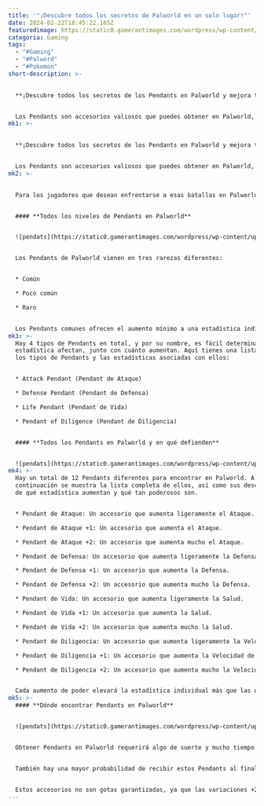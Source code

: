 ```yaml
---
title: '"¡Descubre todos los secretos de Palworld en un solo lugar!"'
date: 2024-02-22T18:45:22.165Z
featuredimage: https://static0.gamerantimages.com/wordpress/wp-content/uploads/2024/02/palworld1.jpg?q=50&fit=contain&w=1140&h=&dpr=1.5
categoria: Gaming
tags:
  - "#Gaming"
  - "#Palword"
  - "#Pokemon"
short-description: >-
  

  **¡Descubre todos los secretos de los Pendants en Palworld y mejora tu juego al máximo!**


  Los Pendants son accesorios valiosos que puedes obtener en Palworld, ya que ofrecen a los jugadores una protección adicional. A diferencia de los Anil
mk1: >-
  

  **¡Descubre todos los secretos de los Pendants en Palworld y mejora tu juego al máximo!**


  Los Pendants son accesorios valiosos que puedes obtener en Palworld, ya que ofrecen a los jugadores una protección adicional. A diferencia de los Anillos, que proporcionan defensa contra diferentes tipos de ataques elementales, los Pendants aumentan ligeramente una de las estadísticas del jugador. Esto puede ser útil cuando te enfrentas a los desafiantes Alpha Bosses disponibles en el mundo abierto.
mk2: >-
  

  Para los jugadores que desean enfrentarse a esas batallas en Palworld, esta guía proporciona información sobre cada Pendant que se puede descubrir, qué tipo de apoyo ofrecen y dónde se pueden encontrar.


  #### **Todos los niveles de Pendants en Palworld**


  ![pendats](https://static0.gamerantimages.com/wordpress/wp-content/uploads/2024/02/palworld-selling-precious-items.jpg?q=50&fit=crop&w=1500&dpr=1.5 "pendats")


  Los Pendants de Palworld vienen en tres rarezas diferentes:


  * Común

  * Poco común

  * Raro


  Los Pendants comunes ofrecen el aumento mínimo a una estadística individual, mientras que los Pendants raros ofrecen a los jugadores un impulso significativo.
mk3: >-
  Hay 4 tipos de Pendants en total, y por su nombre, es fácil determinar qué
  estadística afectan, junto con cuánto aumentan. Aquí tienes una lista de todos
  los tipos de Pendants y las estadísticas asociadas con ellos:


  * Attack Pendant (Pendant de Ataque)

  * Defense Pendant (Pendant de Defensa)

  * Life Pendant (Pendant de Vida)

  * Pendant of Diligence (Pendant de Diligencia)


  #### **Todos los Pendants en Palworld y en qué defienden**


  ![pendats](https://static0.gamerantimages.com/wordpress/wp-content/uploads/2024/02/palworld-pendants.jpg?q=50&fit=crop&w=1500&dpr=1.5 "pendats")
mk4: >-
  Hay un total de 12 Pendants diferentes para encontrar en Palworld. A
  continuación se muestra la lista completa de ellos, así como sus descripciones
  de qué estadística aumentan y qué tan poderosos son.


  * Pendant de Ataque: Un accesorio que aumenta ligeramente el Ataque.

  * Pendant de Ataque +1: Un accesorio que aumenta el Ataque.

  * Pendant de Ataque +2: Un accesorio que aumenta mucho el Ataque.

  * Pendant de Defensa: Un accesorio que aumenta ligeramente la Defensa.

  * Pendant de Defensa +1: Un accesorio que aumenta la Defensa.

  * Pendant de Defensa +2: Un accesorio que aumenta mucho la Defensa.

  * Pendant de Vida: Un accesorio que aumenta ligeramente la Salud.

  * Pendant de Vida +1: Un accesorio que aumenta la Salud.

  * Pendant de Vida +2: Un accesorio que aumenta mucho la Salud.

  * Pendant de Diligencia: Un accesorio que aumenta ligeramente la Velocidad de Trabajo.

  * Pendant de Diligencia +1: Un accesorio que aumenta la Velocidad de Trabajo.

  * Pendant de Diligencia +2: Un accesorio que aumenta mucho la Velocidad de Trabajo.


  Cada aumento de poder elevará la estadística individual más que las otras. Al principio del juego, recibir incluso el Pendant de nivel base será de gran ayuda para sobrevivir a batallas difíciles y aventurarse en nuevas áreas para seguir agregando Pals al Paldeck.
mk5: >-
  #### **Dónde encontrar Pendants en Palworld**


  ![pendats](https://static0.gamerantimages.com/wordpress/wp-content/uploads/2024/02/palworld-dungeon-chest.jpg?q=50&fit=crop&w=1500&dpr=1.5 "pendats")


  Obtener Pendants en Palworld requerirá algo de suerte y mucho tiempo viajando por Palpagos. Actualmente, la única forma de obtener estos valiosos accesorios es abriendo los muchos cofres dispersos por la tierra y buscando los cofres más raros que requieren llaves para abrirse.


  También hay una mayor probabilidad de recibir estos Pendants al final de los calabozos, ya que las recompensas de estos cofres son mucho más lujosas que las encontradas en el mundo abierto. Elementos como Rubíes, Zafiros, Diamantes y otros accesorios pueden ser descubiertos después de derrotar a un Jefe Alpha de calabozo.


  Estos accesorios no son gotas garantizadas, ya que las variaciones +2 tienen una tasa de caída del 1%, mientras que el Pendant básico tiene una probabilidad del 5%. Esto animará a los jugadores a volver a rodar los calabozos para recibir el Pendant que están buscando. Por otro lado, las Partes de la Civilización Antigua están garantizadas, lo que hace que las carreras continuas justifiquen el esfuerzo.
---
```

